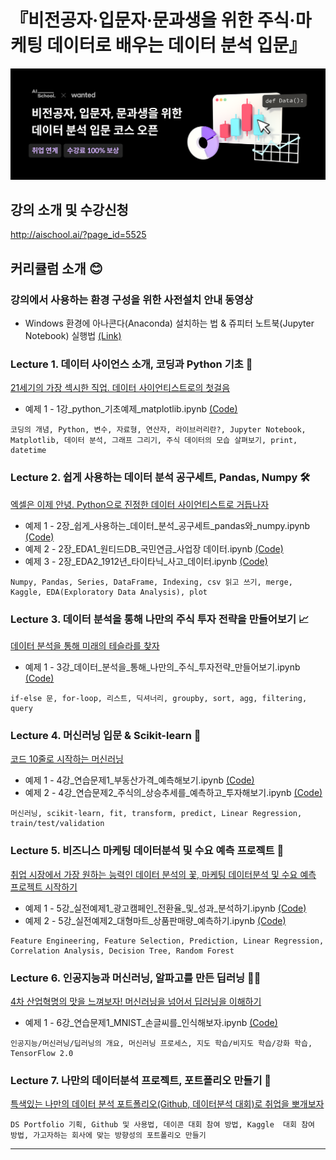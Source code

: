 # 『비전공자·입문자·문과생을 위한 주식·마케팅 데이터로 배우는 데이터 분석 입문』 

![alt tag](/images/lecture_title.png)


## 강의 소개 및 수강신청
http://aischool.ai/?page_id=5525

## 커리큘럼 소개 😊

### 강의에서 사용하는 환경 구성을 위한 사전설치 안내 동영상
- Windows 환경에 아나콘다(Anaconda) 설치하는 법 & 쥬피터 노트북(Jupyter Notebook) 실행법 [(Link)](https://www.youtube.com/watch?v=Pm_S2cjdeFI&amp%3Bfeature=youtu.be)


### Lecture 1.  데이터 사이언스 소개, 코딩과 Python 기초 🛴
<ins> 21세기의 가장 섹시한 직업. 데이터 사이언티스트로의 첫걸음</ins>
- 예제 1 - 1강_python_기초예제_matplotlib.ipynb [(Code)](https://github.com/solaris33/data-science-for-all/blob/main/lecture_1/1%EA%B0%95_python_%EA%B8%B0%EC%B4%88%EC%98%88%EC%A0%9C_matplotlib.ipynb)

```
코딩의 개념, Python, 변수, 자료형, 연산자, 라이브러리란?, Jupyter Notebook, Matplotlib, 데이터 분석, 그래프 그리기, 주식 데이터의 모습 살펴보기, print, datetime
```

### Lecture 2.  쉽게 사용하는 데이터 분석 공구세트, Pandas, Numpy 🛠
<ins> 엑셀은 이제 안녕. Python으로 진정한 데이터 사이언티스트로 거듭나자</ins>
- 예제 1 - 2장_쉽게_사용하는_데이터_분석_공구세트_pandas와_numpy.ipynb [(Code)](https://github.com/solaris33/data-science-for-all/blob/main/lecture_2/2%EC%9E%A5_%EC%89%BD%EA%B2%8C_%EC%82%AC%EC%9A%A9%ED%95%98%EB%8A%94_%EB%8D%B0%EC%9D%B4%ED%84%B0_%EB%B6%84%EC%84%9D_%EA%B3%B5%EA%B5%AC%EC%84%B8%ED%8A%B8_pandas%EC%99%80_numpy.ipynb)
- 예제 2 - 2장_EDA1_원티드DB_국민연금_사업장 데이터.ipynb [(Code)](https://github.com/solaris33/data-science-for-all/blob/main/lecture_2/2%EC%9E%A5_EDA1_%EC%9B%90%ED%8B%B0%EB%93%9CDB_%EA%B5%AD%EB%AF%BC%EC%97%B0%EA%B8%88_%EC%82%AC%EC%97%85%EC%9E%A5%20%EB%8D%B0%EC%9D%B4%ED%84%B0.ipynb)
- 예제 3 - 2장_EDA2_1912년_타이타닉_사고_데이터.ipynb [(Code)](https://github.com/solaris33/data-science-for-all/blob/main/lecture_2/2%EC%9E%A5_EDA2_1912%EB%85%84_%ED%83%80%EC%9D%B4%ED%83%80%EB%8B%89_%EC%82%AC%EA%B3%A0_%EB%8D%B0%EC%9D%B4%ED%84%B0.ipynb)

```
Numpy, Pandas, Series, DataFrame, Indexing, csv 읽고 쓰기, merge, Kaggle, EDA(Exploratory Data Analysis), plot
```

### Lecture 3.  데이터 분석을 통해 나만의 주식 투자 전략을 만들어보기 📈
<ins> 데이터 분석을 통해 미래의 테슬라를 찾자</ins>
- 예제 1 - 3강_데이터_분석을_통해_나만의_주식_투자전략_만들어보기.ipynb [(Code)](https://github.com/solaris33/data-science-for-all/blob/main/lecture_3/3%EA%B0%95_%EB%8D%B0%EC%9D%B4%ED%84%B0_%EB%B6%84%EC%84%9D%EC%9D%84_%ED%86%B5%ED%95%B4_%EB%82%98%EB%A7%8C%EC%9D%98_%EC%A3%BC%EC%8B%9D_%ED%88%AC%EC%9E%90%EC%A0%84%EB%9E%B5_%EB%A7%8C%EB%93%A4%EC%96%B4%EB%B3%B4%EA%B8%B0.ipynb)

```
if-else 문, for-loop, 리스트, 딕셔너리, groupby, sort, agg, filtering, query
```

### Lecture 4.  머신러닝 입문 & Scikit-learn 🎲
<ins> 코드 10줄로 시작하는 머신러닝 </ins>
- 예제 1 - 4강_연습문제1_부동산가격_예측해보기.ipynb [(Code)](https://github.com/solaris33/data-science-for-all/blob/main/lecture_4/4%EA%B0%95_%EC%97%B0%EC%8A%B5%EB%AC%B8%EC%A0%9C1_%EB%B6%80%EB%8F%99%EC%82%B0%EA%B0%80%EA%B2%A9_%EC%98%88%EC%B8%A1%ED%95%B4%EB%B3%B4%EA%B8%B0.ipynb)
- 예제 2 - 4강_연습문제2_주식의_상승추세를_예측하고_투자해보기.ipynb [(Code)](https://github.com/solaris33/data-science-for-all/blob/main/lecture_4/4%EA%B0%95_%EC%97%B0%EC%8A%B5%EB%AC%B8%EC%A0%9C2_%EC%A3%BC%EC%8B%9D%EC%9D%98_%EC%83%81%EC%8A%B9%EC%B6%94%EC%84%B8%EB%A5%BC_%EC%98%88%EC%B8%A1%ED%95%98%EA%B3%A0_%ED%88%AC%EC%9E%90%ED%95%B4%EB%B3%B4%EA%B8%B0.ipynb)

```
머신러닝, scikit-learn, fit, transform, predict, Linear Regression, train/test/validation
```

### Lecture 5.  비즈니스 마케팅 데이터분석 및 수요 예측 프로젝트 🚀
<ins> 취업 시장에서 가장 원하는 능력인 데이터 분석의 꽃, 마케팅 데이터분석 및 수요 예측 프로젝트 시작하기 </ins>
- 예제 1 - 5강_실전예제1_광고캠페인_전환율_및_성과_분석하기.ipynb [(Code)](https://github.com/solaris33/data-science-for-all/blob/main/lecture_5/5%EA%B0%95_%EC%8B%A4%EC%A0%84%EC%98%88%EC%A0%9C1_%EA%B4%91%EA%B3%A0%EC%BA%A0%ED%8E%98%EC%9D%B8_%EC%A0%84%ED%99%98%EC%9C%A8_%EB%B0%8F_%EC%84%B1%EA%B3%BC_%EB%B6%84%EC%84%9D%ED%95%98%EA%B8%B0.ipynb)
- 예제 2 - 5강_실전예제2_대형마트_상품판매량_예측하기.ipynb  [(Code)](https://github.com/solaris33/data-science-for-all/blob/main/lecture_5/5%EA%B0%95_%EC%8B%A4%EC%A0%84%EC%98%88%EC%A0%9C2_%EB%8C%80%ED%98%95%EB%A7%88%ED%8A%B8_%EC%83%81%ED%92%88%ED%8C%90%EB%A7%A4%EB%9F%89_%EC%98%88%EC%B8%A1%ED%95%98%EA%B8%B0.ipynb)

```
Feature Engineering, Feature Selection, Prediction, Linear Regression, Correlation Analysis, Decision Tree, Random Forest
```

### Lecture 6.  인공지능과 머신러닝, 알파고를 만든 딥러닝 🐱‍🏍
<ins> 4차 산업혁명의 맛을 느껴보자! 머신러닝을 넘어서 딥러닝을 이해하기 </ins>
- 예제 1 - 6강_연습문제1_MNIST_손글씨를_인식해보자.ipynb [(Code)](https://github.com/solaris33/data-science-for-all/blob/main/lecture_6/6%EA%B0%95_%EC%97%B0%EC%8A%B5%EB%AC%B8%EC%A0%9C1_MNIST_%EC%86%90%EA%B8%80%EC%94%A8%EB%A5%BC_%EC%9D%B8%EC%8B%9D%ED%95%B4%EB%B3%B4%EC%9E%90.ipynb)

```
인공지능/머신러닝/딥러닝의 개요, 머신러닝 프로세스, 지도 학습/비지도 학습/강화 학습, TensorFlow 2.0
```

### Lecture 7.  나만의 데이터분석 프로젝트, 포트폴리오 만들기 🏢
<ins> 특색있는 나만의 데이터 분석 포트폴리오(Github, 데이터분석 대회)로 취업을 뽀개보자 </ins> 

```
DS Portfolio 기획, Github 및 사용법, 데이콘 대회 참여 방법, Kaggle  대회 참여 방법, 가고자하는 회사에 맞는 방향성의 포트폴리오 만들기
```

***
